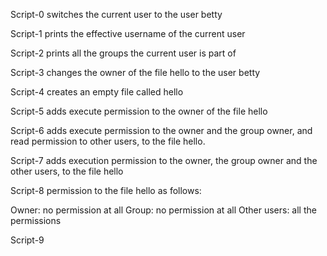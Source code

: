 Script-0 switches the current user to the user betty

Script-1 prints the effective username of the current user

Script-2 prints all the groups the current user is part of

Script-3 changes the owner of the file hello to the user betty

Script-4 creates an empty file called hello

Script-5 adds execute permission to the owner of the file hello

Script-6 adds execute permission to the owner and the group owner, and read permission to other users, to the file hello.

Script-7 adds execution permission to the owner, the group owner and the other users, to the file hello

Script-8 permission to the file hello as follows:

Owner: no permission at all
Group: no permission at all
Other users: all the permissions

Script-9

